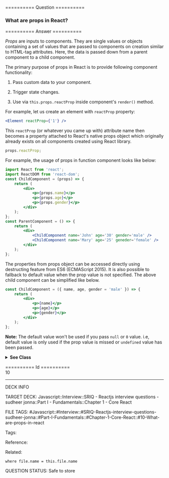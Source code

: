 ========== Question ==========  

### What are props in React?  

========== Answer ==========  

_Props_ are inputs to components. They are single values or objects containing a
set of values that are passed to components on creation similar to HTML-tag
attributes. Here, the data is passed down from a parent component to a child
component.

The primary purpose of props in React is to provide following component
functionality:

1. Pass custom data to your component.

2. Trigger state changes.

3. Use via `this.props.reactProp` inside component's `render()` method.

For example, let us create an element with `reactProp` property:

```jsx
<Element reactProp={'1'} />
```

This `reactProp` (or whatever you came up with) attribute name then becomes a
property attached to React's native props object which originally already exists
on all components created using React library.

```jsx
props.reactProp;
```

For example, the usage of props in function component looks like below:

```jsx
import React from 'react';
import ReactDOM from 'react-dom';
const ChildComponent = (props) => {
    return (
        <div>
            <p>{props.name}</p>
            <p>{props.age}</p>
            <p>{props.gender}</p>
        </div>
    );
};
const ParentComponent = () => {
    return (
        <div>
            <ChildComponent name='John' age='30' gender='male' />
            <ChildComponent name='Mary' age='25' geneder='female' />
        </div>
    );
};
```

The properties from props object can be accessed directly using destructing
feature from ES6 (ECMAScript 2015). It is also possible to fallback to default
value when the prop value is not specified. The above child component can be
simplified like below.

```jsx
const ChildComponent = ({ name, age, gender = 'male' }) => {
    return (
        <div>
            <p>{name}</p>
            <p>{age}</p>
            <p>{gender}</p>
        </div>
    );
};
```

**Note:** The default value won't be used if you pass `null` or `0` value. i.e,
default value is only used if the prop value is missed or `undefined` value has
been passed.

  <details><summary><b>See Class</b></summary>

The Props accessed in Class Based Component as below

```jsx
import React from 'react';
import ReactDOM from 'react-dom';
class ChildComponent extends React.Component {
    render() {
        return (
            <div>
                <p>{this.props.name}</p>
                <p>{this.props.age}</p>
                <p>{this.props.gender}</p>
            </div>
        );
    }
}
class ParentComponent extends React.Component {
    render() {
        return (
            <div>
                <ChildComponent name='John' age='30' gender='male' />
                <ChildComponent name='Mary' age='25' gender='female' />
            </div>
        );
    }
}
```

  </details>

========== Id ==========  
10

---

DECK INFO

TARGET DECK: Javascript::Interview::SRIQ - Reactjs interview questions - sudheer jonna::Part I - Fundamentals::Chapter 1 - Core React

FILE TAGS: #Javascript::#Interview::#SRIQ-Reactjs-interview-questions-sudheer-jonna::#Part-I-Fundamentals::#Chapter-1-Core-React::#10-What-are-props-in-react

Tags:

Reference:

Related:

```dataview
where file.name = this.file.name
```
QUESTION STATUS: Safe to store
